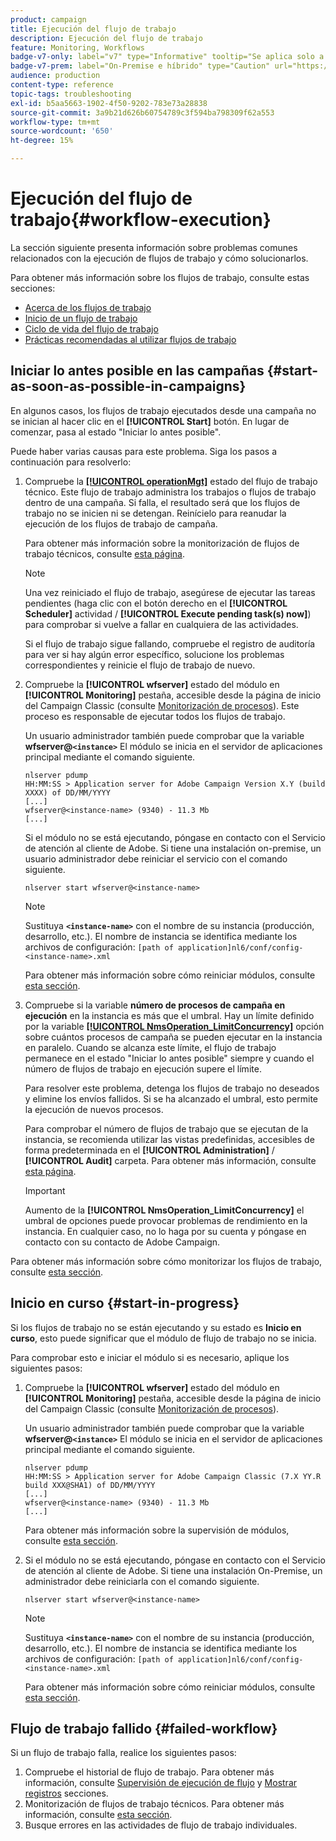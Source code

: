 ```yaml
---
product: campaign
title: Ejecución del flujo de trabajo
description: Ejecución del flujo de trabajo
feature: Monitoring, Workflows
badge-v7-only: label="v7" type="Informative" tooltip="Se aplica solo a Campaign Classic v7"
badge-v7-prem: label="On-Premise e híbrido" type="Caution" url="https://experienceleague.adobe.com/docs/campaign-classic/using/installing-campaign-classic/architecture-and-hosting-models/hosting-models-lp/hosting-models.html?lang=es" tooltip="Se aplica solo a implementaciones On-premise e híbridas"
audience: production
content-type: reference
topic-tags: troubleshooting
exl-id: b5aa5663-1902-4f50-9202-783e73a28838
source-git-commit: 3a9b21d626b60754789c3f594ba798309f62a553
workflow-type: tm+mt
source-wordcount: '650'
ht-degree: 15%

---
```


# Ejecución del flujo de trabajo{#workflow-execution}



La sección siguiente presenta información sobre problemas comunes relacionados con la ejecución de flujos de trabajo y cómo solucionarlos.

Para obtener más información sobre los flujos de trabajo, consulte estas secciones:

* [Acerca de los flujos de trabajo](../../workflow/using/about-workflows.md)
* [Inicio de un flujo de trabajo](../../workflow/using/starting-a-workflow.md)
* [Ciclo de vida del flujo de trabajo](../../workflow/using/workflow-life-cycle.md)
* [Prácticas recomendadas al utilizar flujos de trabajo](../../workflow/using/workflow-best-practices.md)

## Iniciar lo antes posible en las campañas {#start-as-soon-as-possible-in-campaigns}

En algunos casos, los flujos de trabajo ejecutados desde una campaña no se inician al hacer clic en el **[!UICONTROL Start]** botón. En lugar de comenzar, pasa al estado &quot;Iniciar lo antes posible&quot;.

Puede haber varias causas para este problema. Siga los pasos a continuación para resolverlo:

1. Compruebe la [**[!UICONTROL operationMgt]**](../../workflow/using/about-technical-workflows.md) estado del flujo de trabajo técnico. Este flujo de trabajo administra los trabajos o flujos de trabajo dentro de una campaña. Si falla, el resultado será que los flujos de trabajo no se inicien ni se detengan. Reinícielo para reanudar la ejecución de los flujos de trabajo de campaña.

   Para obtener más información sobre la monitorización de flujos de trabajo técnicos, consulte [esta página](../../workflow/using/monitoring-technical-workflows.md).

   >[!NOTE]
   >
   >Una vez reiniciado el flujo de trabajo, asegúrese de ejecutar las tareas pendientes (haga clic con el botón derecho en el **[!UICONTROL Scheduler]** actividad / **[!UICONTROL Execute pending task(s) now]**) para comprobar si vuelve a fallar en cualquiera de las actividades.

   Si el flujo de trabajo sigue fallando, compruebe el registro de auditoría para ver si hay algún error específico, solucione los problemas correspondientes y reinicie el flujo de trabajo de nuevo.

1. Compruebe la **[!UICONTROL wfserver]** estado del módulo en **[!UICONTROL Monitoring]** pestaña, accesible desde la página de inicio del Campaign Classic (consulte [Monitorización de procesos](../../production/using/monitoring-processes.md)). Este proceso es responsable de ejecutar todos los flujos de trabajo.

   Un usuario administrador también puede comprobar que la variable **wfserver@`<instance>`** El módulo se inicia en el servidor de aplicaciones principal mediante el comando siguiente.

   ```
   nlserver pdump
   HH:MM:SS > Application server for Adobe Campaign Version X.Y (build XXXX) of DD/MM/YYYY
   [...]
   wfserver@<instance-name> (9340) - 11.3 Mb
   [...]
   ```

   Si el módulo no se está ejecutando, póngase en contacto con el Servicio de atención al cliente de Adobe. Si tiene una instalación on-premise, un usuario administrador debe reiniciar el servicio con el comando siguiente.

   ```
   nlserver start wfserver@<instance-name>
   ```

   >[!NOTE]
   >
   >Sustituya **`<instance-name>`** con el nombre de su instancia (producción, desarrollo, etc.). El nombre de instancia se identifica mediante los archivos de configuración:
   >`[path of application]nl6/conf/config-<instance-name>.xml`

   Para obtener más información sobre cómo reiniciar módulos, consulte [esta sección](../../production/using/usual-commands.md#module-launch-commands).

1. Compruebe si la variable **número de procesos de campaña en ejecución** en la instancia es más que el umbral. Hay un límite definido por la variable [**[!UICONTROL NmsOperation_LimitConcurrency]**](../../installation/using/configuring-campaign-options.md#campaign-e-workflow-management) opción sobre cuántos procesos de campaña se pueden ejecutar en la instancia en paralelo. Cuando se alcanza este límite, el flujo de trabajo permanece en el estado &quot;Iniciar lo antes posible&quot; siempre y cuando el número de flujos de trabajo en ejecución supere el límite.

   Para resolver este problema, detenga los flujos de trabajo no deseados y elimine los envíos fallidos. Si se ha alcanzado el umbral, esto permite la ejecución de nuevos procesos.

   Para comprobar el número de flujos de trabajo que se ejecutan de la instancia, se recomienda utilizar las vistas predefinidas, accesibles de forma predeterminada en el **[!UICONTROL Administration]** / **[!UICONTROL Audit]** carpeta. Para obtener más información, consulte [esta página](../../workflow/using/monitoring-workflow-execution.md#filtering-workflows-status).

   >[!IMPORTANT]
   >
   >Aumento de la **[!UICONTROL NmsOperation_LimitConcurrency]** el umbral de opciones puede provocar problemas de rendimiento en la instancia. En cualquier caso, no lo haga por su cuenta y póngase en contacto con su contacto de Adobe Campaign.

Para obtener más información sobre cómo monitorizar los flujos de trabajo, consulte [esta sección](../../workflow/using/monitoring-workflow-execution.md).

## Inicio en curso {#start-in-progress}

Si los flujos de trabajo no se están ejecutando y su estado es **Inicio en curso**, esto puede significar que el módulo de flujo de trabajo no se inicia.

Para comprobar esto e iniciar el módulo si es necesario, aplique los siguientes pasos:

1. Compruebe la **[!UICONTROL wfserver]** estado del módulo en **[!UICONTROL Monitoring]** pestaña, accesible desde la página de inicio del Campaign Classic (consulte [Monitorización de procesos](../../production/using/monitoring-processes.md)).

   Un usuario administrador también puede comprobar que la variable **wfserver@`<instance>`** El módulo se inicia en el servidor de aplicaciones principal mediante el comando siguiente.

   ```
   nlserver pdump
   HH:MM:SS > Application server for Adobe Campaign Classic (7.X YY.R build XXX@SHA1) of DD/MM/YYYY
   [...]
   wfserver@<instance-name> (9340) - 11.3 Mb
   [...]
   ```

   Para obtener más información sobre la supervisión de módulos, consulte [esta sección](../../production/using/usual-commands.md#monitoring-commands-).

1. Si el módulo no se está ejecutando, póngase en contacto con el Servicio de atención al cliente de Adobe. Si tiene una instalación On-Premise, un administrador debe reiniciarla con el comando siguiente.

   ```
   nlserver start wfserver@<instance-name>
   ```

   >[!NOTE]
   >
   >Sustituya **`<instance-name>`** con el nombre de su instancia (producción, desarrollo, etc.). El nombre de instancia se identifica mediante los archivos de configuración:
   >`[path of application]nl6/conf/config-<instance-name>.xml`

   Para obtener más información sobre cómo reiniciar módulos, consulte [esta sección](../../production/using/usual-commands.md#module-launch-commands).

## Flujo de trabajo fallido {#failed-workflow}

Si un flujo de trabajo falla, realice los siguientes pasos:

1. Compruebe el historial de flujo de trabajo. Para obtener más información, consulte [Supervisión de ejecución de flujo](../../workflow/using/monitoring-workflow-execution.md) y [Mostrar registros](../../workflow/using/monitoring-workflow-execution.md#displaying-logs) secciones.
1. Monitorización de flujos de trabajo técnicos. Para obtener más información, consulte [esta sección](../../workflow/using/monitoring-technical-workflows.md).
1. Busque errores en las actividades de flujo de trabajo individuales.
